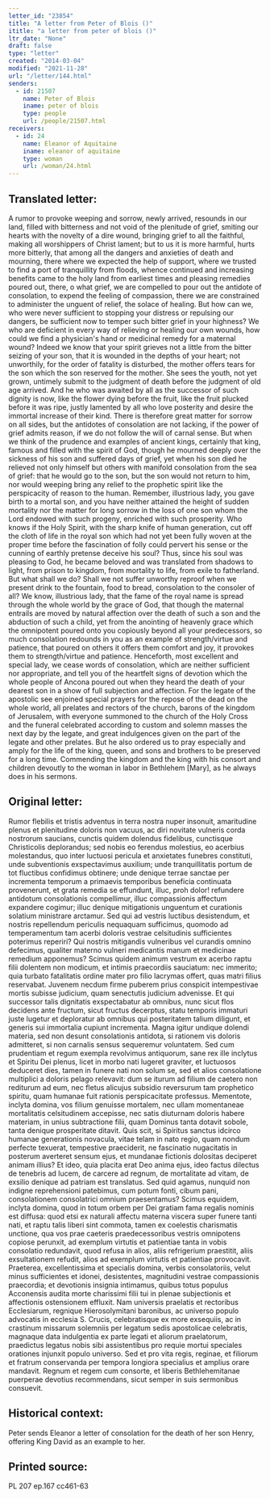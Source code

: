 ```yaml
---
letter_id: "23854"
title: "A letter from Peter of Blois ()"
ititle: "a letter from peter of blois ()"
ltr_date: "None"
draft: false
type: "letter"
created: "2014-03-04"
modified: "2021-11-28"
url: "/letter/144.html"
senders:
  - id: 21507
    name: Peter of Blois
    iname: peter of blois
    type: people
    url: /people/21507.html
receivers:
  - id: 24
    name: Eleanor of Aquitaine
    iname: eleanor of aquitaine
    type: woman
    url: /woman/24.html
---
```

<h2> Translated letter:</h2>A rumor to provoke weeping and sorrow, newly arrived, resounds in our land, filled with bitterness and not void of the plenitude of grief, smiting our hearts with the novelty of a dire wound, bringing grief to all the faithful, making all worshippers of Christ lament; but to us it is more harmful, hurts more bitterly, that among all the dangers and anxieties of death and mourning, there where we expected the help of support, where we trusted to find a port of tranquillity from floods, whence continued and increasing benefits came to the holy land from earliest times and pleasing remedies poured out, there, o what grief, we are compelled to pour out the antidote of consolation, to expend the feeling of compassion, there we are constrained to administer the unguent of relief, the solace of healing.
But how can we, who were never sufficient to stopping your distress or repulsing our dangers, be sufficient now to temper such bitter grief in your highness?  We who are deficient in every way of relieving or healing our own wounds, how could we find a physician's hand or medicinal remedy for a maternal wound?  Indeed we know that your spirit grieves not a little from the bitter seizing of your son, that it is wounded in the depths of your heart; not unworthily, for the order of fatality is disturbed, the mother offers tears for the son which the son reserved for the mother.  She sees the youth, not yet grown, untimely submit to the judgment of death before the judgment of old age arrived.  And he who was awaited by all as the successor of such dignity is now, like the flower dying before the fruit, like the fruit plucked before it was ripe, justly lamented by all who love posterity and desire the immortal increase of their kind.
There is therefore great matter for sorrow on all sides, but the antidotes of consolation are not lacking, if the power of grief admits reason, if we do not follow the will of carnal sense.  But when we think of the prudence and examples of ancient kings,   certainly that king, famous and filled with the spirit of God, though he mourned deeply over the sickness of his son and suffered days of grief, yet when his son died he relieved not only himself but others with manifold consolation from the sea of grief:  that he would go to the son, but the son would not return to him, nor would weeping bring any relief to the prophetic spirit like the perspicacity of reason to the human.  Remember, illustrious lady, you gave birth to a mortal son, and you have neither attained the height of sudden mortality nor the matter for long sorrow in the loss of one son whom the Lord endowed with such progeny, enriched with such prosperity.
Who knows if the Holy Spirit, with the sharp knife of human generation, cut off the cloth of life in the royal son which had not yet been fully woven at the proper time before the fascination of folly could pervert his sense or the cunning of earthly pretense deceive his soul?  Thus, since his soul was pleasing to God, he became beloved and was translated from shadows to light, from prison to kingdom, from mortality to life, from exile to fatherland.  But what shall we do?  Shall we not suffer unworthy reproof when we present drink to the fountain, food to bread, consolation to the consoler of all?  We know, illustrious lady, that the fame of the royal name is spread through the whole world by the grace of God, that though the maternal entrails are moved by natural affection over the death of such a son and the abduction of such a child, yet from the anointing of heavenly grace which the omnipotent poured onto you copiously beyond all your predecessors, so much consolation redounds in you as an example of strength/virtue and patience, that poured on others it offers them comfort and joy, it provokes them to strength/virtue and patience.
Henceforth, most excellent and special lady, we cease words of consolation, which are neither sufficient nor appropriate, and tell you of the heartfelt signs of devotion which the whole people of Ancona poured out when they heard the death of your dearest son in a show of full subjection and affection.  For the legate of the apostolic see enjoined special prayers for the repose of the dead on the whole world, all prelates and rectors of the church, barons of the kingdom of Jerusalem, with everyone summoned to the church of the Holy Cross and the funeral celebrated according to custom and solemn masses the next day by the legate, and great indulgences given on the part of the legate and other prelates.  But he also ordered us to pray especially and amply for the life of the king, queen, and sons and brothers to be preserved for a long time.  Commending the kingdom and the king with his consort and children devoutly to the woman in labor in Bethlehem [Mary], as he always does in his sermons.
<h2 class="mt-4"> Original letter:</h2>Rumor flebilis et tristis adventus in terra nostra nuper insonuit, amaritudine plenus et plenitudine doloris non vacuus, ac diri novitate vulneris corda nostrorum saucians, cunctis quidem dolendus fidelibus, cunctisque Christicolis deplorandus; sed nobis eo ferendus molestius, eo acerbius molestandus, quo inter luctuosi pericula et anxietates funebres constituti, unde subventionis exspectavimus auxilium; unde tranquillitatis portum de tot fluctibus confidimus obtinere; unde denique terrae sanctae per incrementa temporum a primaevis temporibus beneficia continuata provenerunt, et grata remedia se effundunt, illuc, proh dolor! refundere antidotum consolationis compellimur, illuc compassionis affectum expandere cogimur; illuc denique mitigationis unguentum et curationis solatium ministrare arctamur. Sed qui ad vestris luctibus desistendum, et nostris repellendum periculis nequaquam sufficimus, quomodo ad temperamentum tam acerbi doloris vestrae celsitudinis sufficientes poterimus reperiri? Qui nostris mitigandis vulneribus vel curandis omnino defecimus, qualiter materno vulneri medicantis manum et medicinae remedium apponemus? Scimus quidem animum vestrum ex acerbo raptu filii dolentem non modicum, et intimis praecordiis sauciatum: nec immerito; quia turbato fatalitatis ordine mater pro filio lacrymas offert, quas matri filius reservabat. Juvenem necdum firme puberem prius conspicit intempestivae mortis subisse judicium, quam senectutis judicium advenisse. Et qui successor talis dignitatis exspectabatur ab omnibus, nunc sicut flos decidens ante fructum, sicut fructus decerptus, statu temporis immaturi juste lugetur et deploratur ab omnibus qui posteritatem talium diligunt, et generis sui immortalia cupiunt incrementa. Magna igitur undique dolendi materia, sed non desunt consolationis antidota, si rationem vis doloris admitteret, si non carnalis sensus sequeremur voluntatem. Sed cum prudentiam et regum exempla revolvimus antiquorum, sane rex ille inclytus et Spiritu Dei plenus, licet in morbo nati lugeret graviter, et luctuosos deduceret dies, tamen in funere nati non solum se, sed et alios consolatione multiplici a doloris pelago relevavit: dum se iturum ad filium de caetero non rediturum ad eum, nec fletus alicujus subsidio reversurum tam prophetico spiritu, quam humanae fuit rationis perspicacitate professus.  Mementote, inclyta domina, vos filium genuisse mortalem, nec ullam momentaneae mortalitatis celsitudinem accepisse, nec satis diuturnam doloris habere materiam, in unius subtractione filii, quam Dominus tanta dotavit sobole, tanta denique prosperitate ditavit. Quis scit, si Spiritus sanctus idcirco humanae generationis novacula, vitae telam in nato regio, quam nondum perfecte texuerat, tempestive praeciderit, ne fascinatio nugacitatis in posterum averteret sensum ejus, et mundanae fictionis dolositas deciperet animam illius? Et ideo, quia placita erat Deo anima ejus, ideo factus dilectus de tenebris ad lucem, de carcere ad regnum, de mortalitate ad vitam, de exsilio denique ad patriam est translatus. Sed quid agamus, nunquid non indigne reprehensioni patebimus, cum potum fonti, cibum pani, consolationem consolatrici omnium praesentamus? Scimus equidem, inclyta domina, quod in totum orbem per Dei gratiam fama regalis nominis est diffusa: quod etsi ex naturali affectu materna viscera super funere tanti nati, et raptu talis liberi sint commota, tamen ex coelestis charismatis unctione, qua vos prae caeteris praedecessoribus vestris omnipotens copiose perunxit, ad exemplum virtutis et patientiae tanta in vobis consolatio redundavit, quod refusa in alios, aliis refrigerium praestitit, aliis exsultationem refudit, alios ad exemplum virtutis et patientiae provocavit. Praeterea, excellentissima et specialis domina, verbis consolatoriis, velut minus sufficientes et idonei, desistentes, magnitudini vestrae compassionis praecordia; et devotionis insignia intimamus, quibus totus populus Acconensis audita morte charissimi filii tui in plenae subjectionis et affectionis ostensionem effluxit. Nam universis praelatis et rectoribus Ecclesiarum, regnique Hierosolymitani baronibus, ac universo populo advocatis in ecclesia S. Crucis, celebratisque ex more exsequiis, ac in crastinum missarum solemniis per legatum sedis apostolicae celebratis, magnaque data indulgentia ex parte legati et aliorum praelatorum, praedictus legatus nobis sibi assistentibus pro requie mortui speciales orationes injunxit populo universo. Sed et pro vita regis, reginae, et filiorum et fratrum conservanda per tempora longiora specialius et amplius orare mandavit. Regnum et regem cum consorte, et liberis Bethlehemitanae puerperae devotius recommendans, sicut semper in suis sermonibus consuevit.
<h2 class="mt-4"> Historical context:</h2>Peter sends Eleanor a letter of consolation for the death of her son Henry, offering King David as an example to her.
<h2 class="mt-4"> Printed source:</h2>PL 207 ep.167 cc461-63

